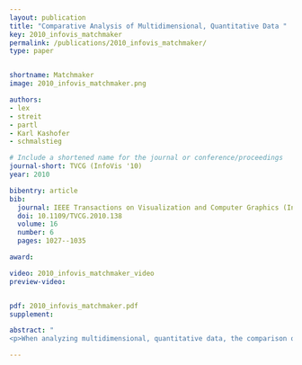 ```yaml
---
layout: publication
title: "Comparative Analysis of Multidimensional, Quantitative Data "
key: 2010_infovis_matchmaker
permalink: /publications/2010_infovis_matchmaker/
type: paper


shortname: Matchmaker
image: 2010_infovis_matchmaker.png

authors:
- lex
- streit
- partl
- Karl Kashofer
- schmalstieg

# Include a shortened name for the journal or conference/proceedings
journal-short: TVCG (InfoVis '10)
year: 2010

bibentry: article
bib:
  journal: IEEE Transactions on Visualization and Computer Graphics (InfoVis '10)
  doi: 10.1109/TVCG.2010.138
  volume: 16
  number: 6
  pages: 1027--1035

award: 

video: 2010_infovis_matchmaker_video
preview-video:


pdf: 2010_infovis_matchmaker.pdf
supplement:

abstract: "
<p>When analyzing multidimensional, quantitative data, the comparison of two or more groups of dimensions is a common task. Typical sources of such data are experiments in biology, physics or engineering, which are conducted in different configurations and use replicates to ensure statistically significant results. One common way to analyze this data is to filter it using statistical methods and then run clustering algorithms to group similar values. The clustering results can be visualized using heat maps, which show differences between groups as changes in color. However, in cases where groups of dimensions have an a priori meaning, it is not desirable to cluster all dimensions combined, since a clustering algorithm can fragment continuous blocks of records. Furthermore, identifying relevant elements in heat maps becomes more difficult as the number of dimensions increases. To aid in such situations, we have developed Matchmaker, a visualization technique that allows researchers to arbitrarily arrange and compare multiple groups of dimensions at the same time. We create separate groups of dimensions which can be clustered individually, and place them in an arrangement of heat maps reminiscent of parallel coordinates. To identify relations, we render bundled curves and ribbons between related records in different groups. We then allow interactive drill-downs using enlarged detail views of the data, which enable in-depth comparisons of clusters between groups. To reduce visual clutter, we minimize crossings between the views. This paper concludes with two case studies. The first demonstrates the value of our technique for the comparison of clustering algorithms. In the second, biologists use our system to investigate why certain strains of mice develop liver disease while others remain healthy, informally showing the efficacy of our system when analyzing multidimensional data containing distinct groups of dimensions.</p>"

---
```


